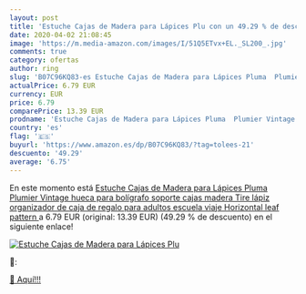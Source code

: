 ```yaml
---
layout: post
title: 'Estuche Cajas de Madera para Lápices Plu con un 49.29 % de descuento'
date: 2020-04-02 21:08:45
image: 'https://m.media-amazon.com/images/I/51Q5ETvx+EL._SL200_.jpg'
comments: true
category: ofertas
author: ring
slug: 'B07C96KQ83-es Estuche Cajas de Madera para Lápices Pluma  Plumier Vintage hueca para bolígrafo soporte cajas madera Tire lápiz organizador de caja de regalo para adultos escuela viaje Horizontal leaf pattern '
actualPrice: 6.79 EUR
currency: EUR
price: 6.79
comparePrice: 13.39 EUR
prodname: 'Estuche Cajas de Madera para Lápices Pluma  Plumier Vintage hueca para bolígrafo soporte cajas madera Tire lápiz organizador de caja de regalo para adultos escuela viaje Horizontal leaf pattern '
country: 'es'
flag: '🇪🇸'
buyurl: 'https://www.amazon.es/dp/B07C96KQ83/?tag=tolees-21'
descuento: '49.29'
average: '6.75'
---
```


En este momento está [Estuche Cajas de Madera para Lápices Pluma  Plumier Vintage hueca para bolígrafo soporte cajas madera Tire lápiz organizador de caja de regalo para adultos escuela viaje Horizontal leaf pattern ](https://www.amazon.es/dp/B07C96KQ83/?tag=tolees-21) a 6.79 EUR (original: 13.39 EUR) (49.29 %  de descuento) en el siguiente enlace!

[![Estuche Cajas de Madera para Lápices Plu](https://m.media-amazon.com/images/I/51Q5ETvx+EL._SL200_.jpg)](https://www.amazon.es/dp/B07C96KQ83/?tag=tolees-21)

🔎:


[🛒 Aquí!!!](https://www.amazon.es/dp/B07C96KQ83/?tag=tolees-21)
